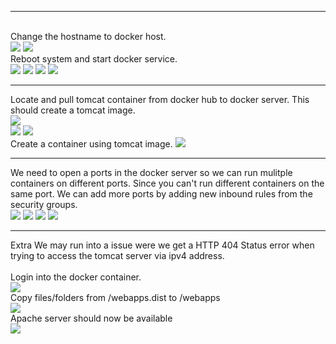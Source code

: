 <hr>
<br>
Change the hostname to docker host.
<br>
<img src="https://github.com/LawrenceDavy13/DevopsProject-1-Java/blob/main/images/docker/tomcatContainer2.png">
<img src="https://github.com/LawrenceDavy13/DevopsProject-1-Java/blob/main/images/docker/tomcatContainer3.png">

<br>
Reboot system and start docker service.
<br>
<img src="https://github.com/LawrenceDavy13/DevopsProject-1-Java/blob/main/images/docker/tomcatContainer4.png">
<img src="https://github.com/LawrenceDavy13/DevopsProject-1-Java/blob/main/images/docker/tomcatContainer5.png">
<img src="https://github.com/LawrenceDavy13/DevopsProject-1-Java/blob/main/images/docker/tomcatContainer6.png">
<img src="https://github.com/LawrenceDavy13/DevopsProject-1-Java/blob/main/images/docker/tomcatContainer7.png">

<br>
<hr>
Locate and pull tomcat container from docker hub to docker server.
This should create a tomcat image.
<br>
<img src="https://github.com/LawrenceDavy13/DevopsProject-1-Java/blob/main/images/docker/tomcatContainer1.png">
<br>
<img src="https://github.com/LawrenceDavy13/DevopsProject-1-Java/blob/main/images/docker/tomcatContainer8.png">
<img src="https://github.com/LawrenceDavy13/DevopsProject-1-Java/blob/main/images/docker/tomcatContainer9.png">

<br>
Create a container using tomcat image.
<img src="https://github.com/LawrenceDavy13/DevopsProject-1-Java/blob/main/images/docker/tomcatContainer10.png">

<br>
<hr>
We need to open a ports in the docker server so we can run mulitple containers on different ports. Since you can't run different containers on the same port.
We can add more ports by adding new inbound rules from the security groups.
<br>
<img src="https://github.com/LawrenceDavy13/DevopsProject-1-Java/blob/main/images/docker/tomcatContainer11.png">
<img src="https://github.com/LawrenceDavy13/DevopsProject-1-Java/blob/main/images/docker/tomcatContainer12.png">
<img src="https://github.com/LawrenceDavy13/DevopsProject-1-Java/blob/main/images/docker/tomcatContainer13.png">
<img src="https://github.com/LawrenceDavy13/DevopsProject-1-Java/blob/main/images/docker/tomcatContainer14.png">

<br>
<hr>
Extra
We may run into a issue were we get a HTTP 404 Status error when trying to access the tomcat server via ipv4 address.
<br>
<br>
Login into the docker container.
<br>
<img src="https://github.com/LawrenceDavy13/DevopsProject-1-Java/blob/main/images/docker/tomcatContainer15.png">
<br>
Copy files/folders from /webapps.dist to /webapps
<br>
<img src="https://github.com/LawrenceDavy13/DevopsProject-1-Java/blob/main/images/docker/tomcatContainer16.png">
<br>
Apache server should now be available
<br>
<img src="https://github.com/LawrenceDavy13/DevopsProject-1-Java/blob/main/images/docker/tomcatContainer17.png">












